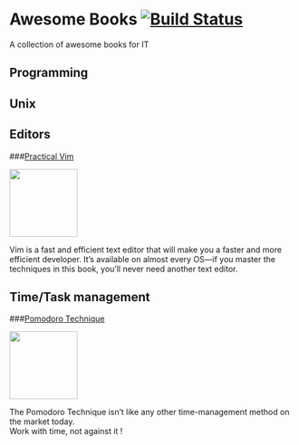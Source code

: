 # Awesome Books [![Build Status](https://travis-ci.org/SebastienElet/awesome-books.svg?branch=master)](https://travis-ci.org/SebastienElet/awesome-books)
A collection of awesome books for IT

## Programming
## Unix
## Editors
###[Practical Vim](https://pragprog.com/book/dnvim/practical-vim)

<img src="http://t2.gstatic.com/images?q=tbn:ANd9GcQnKEROPLk_5gIcejouCW-QhkgppB5OFqLlWoYhcW4c0yr7Ki2J" width="120px"/>

Vim is a fast and efficient text editor that will make you a faster and more efficient developer. It’s available on almost every OS—if you master the techniques in this book, you’ll never need another text editor.

## Time/Task management
###[Pomodoro Technique](http://pomodorotechnique.com/book/)

<img src="http://d.gr-assets.com/books/1378948919l/18482790.jpg" width="120px" />

The Pomodoro Technique isn’t like any other time-management method on the market today.  
Work with time, not against it !
